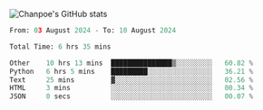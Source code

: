 ![Chanpoe's GitHub stats](https://github-readme-stats.vercel.app/api?username=Chanpoe&show_icons=true&count_private=true&theme=cobalt)

<!--START_SECTION:waka-->

```python
From: 03 August 2024 - To: 10 August 2024

Total Time: 6 hrs 35 mins

Other    10 hrs 13 mins  ███████████████▒░░░░░░░░░   60.82 %
Python   6 hrs 5 mins    █████████░░░░░░░░░░░░░░░░   36.21 %
Text     25 mins         ▓░░░░░░░░░░░░░░░░░░░░░░░░   02.56 %
HTML     3 mins          ░░░░░░░░░░░░░░░░░░░░░░░░░   00.34 %
JSON     0 secs          ░░░░░░░░░░░░░░░░░░░░░░░░░   00.07 %
```

<!--END_SECTION:waka-->

